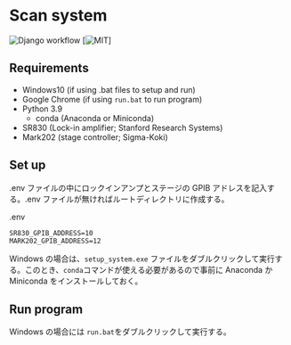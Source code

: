 # Scan system

![Django workflow](https://github.com/Hayashi-Yudai/scan_system/actions/workflows/django.yml/badge.svg)
[![MIT](http://img.shields.io/badge/license-MIT-blue.svg?style=flat)]

## Requirements

- Windows10 (if using .bat files to setup and run)
- Google Chrome (if using `run.bat` to run program)
- Python 3.9
  - conda (Anaconda or Miniconda)
- SR830 (Lock-in amplifier; Stanford Research Systems)
- Mark202 (stage controller; Sigma-Koki)

## Set up

.env ファイルの中にロックインアンプとステージの GPIB アドレスを記入する。.env ファイルが無ければルートディレクトリに作成する。

.env

```
SR830_GPIB_ADDRESS=10
MARK202_GPIB_ADDRESS=12
```

Windows の場合は、`setup_system.exe` ファイルをダブルクリックして実行する。このとき、`conda`コマンドが使える必要があるので事前に Anaconda か Miniconda をインストールしておく。

## Run program

Windows の場合には `run.bat`をダブルクリックして実行する。

